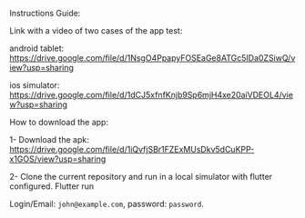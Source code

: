 Instructions Guide:

Link with a video of two cases of the app test:

android tablet: https://drive.google.com/file/d/1NsgO4PpapyFOSEaGe8ATGc5IDa0ZSiwQ/view?usp=sharing 

ios simulator: https://drive.google.com/file/d/1dCJ5xfnfKnjb9Sp6mjH4xe20aiVDEOL4/view?usp=sharing

How to download the app: 

 1- Download the apk: https://drive.google.com/file/d/1iQvfjSBr1FZExMUsDkv5dCuKPP-x1GOS/view?usp=sharing
 
 2- Clone the current repository and run in a local simulator with flutter configured. Flutter run
 
Login/Email: `john@example.com`, password: `password`.
